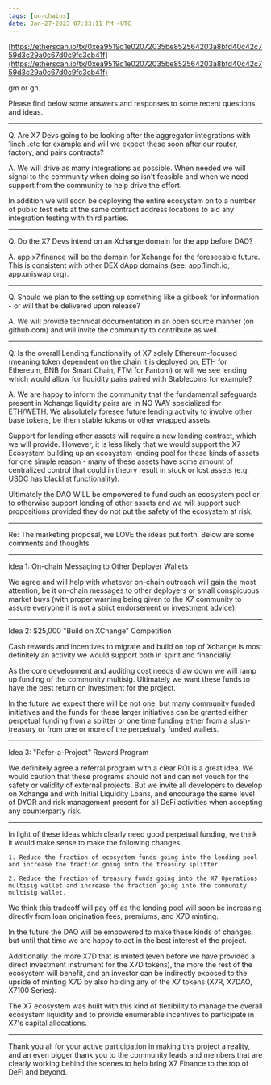 ```yaml
---
tags: [on-chains]
date: Jan-27-2023 07:33:11 PM +UTC
---
```


[https://etherscan.io/tx/0xea9519d1e02072035be852564203a8bfd40c42c759d3c29a0c67d0c9fc3cb41f](https://etherscan.io/tx/0xea9519d1e02072035be852564203a8bfd40c42c759d3c29a0c67d0c9fc3cb41f)

gm or gn.

Please find below some answers and responses to some recent questions and ideas.

---

Q. Are X7 Devs going to be looking after the aggregator integrations with 1inch .etc for example and will we expect these soon after our router, factory, and pairs contracts?

A. We will drive as many integrations as possible. When needed we will signal to the community when doing so isn't feasible and when we need support from the community to help drive the effort.

In addition we will soon be deploying the entire ecosystem on to a number of public test nets at the same contract address locations to aid any integration testing with third parties.

---

Q. Do the X7 Devs intend on an Xchange domain for the app before DAO?

A. app.x7.finance will be the domain for Xchange for the foreseeable future. This is consistent with other DEX dApp domains (see: app.1inch.io, app.uniswap.org).

---

Q. Should we plan to the setting up something like a gitbook for information - or will that be delivered upon release?

A. We will provide technical documentation in an open source manner (on github.com) and will invite the community to contribute as well.

---

Q. Is the overall Lending functionality of X7 solely Ethereum-focused (meaning token dependent on the chain it is deployed on, ETH for Ethereum, BNB for Smart Chain, FTM for Fantom) or will we see lending which would allow for liquidity pairs paired with Stablecoins for example?

A. We are happy to inform the community that the fundamental safeguards present in Xchange liquidity pairs are in NO WAY specialized for ETH/WETH. We absolutely foresee future lending activity to involve other base tokens, be them stable tokens or other wrapped assets.

Support for lending other assets will require a new lending contract, which we will provide. However, it is less likely that we would support the X7 Ecosystem building up an ecosystem lending pool for these kinds of assets for one simple reason - many of these assets have some amount of centralized control that could in theory result in stuck or lost assets (e.g. USDC has blacklist functionality).

Ultimately the DAO WILL be empowered to fund such an ecosystem pool or to otherwise support lending of other assets and we will support such propositions provided they do not put the safety of the ecosystem at risk.

---

Re: The marketing proposal, we LOVE the ideas put forth. Below are some comments and thoughts.

---

Idea 1: On-chain Messaging to Other Deployer Wallets

We agree and will help with whatever on-chain outreach will gain the most attention, be it on-chain messages to other deployers or small conspicuous market buys (with proper warning being given to the X7 community to assure everyone it is not a strict endorsement or investment advice).

---

Idea 2: $25,000 "Build on XChange" Competition

Cash rewards and incentives to migrate and build on top of Xchange is most definitely an activity we would support both in spirit and financially.

As the core development and auditing cost needs draw down we will ramp up funding of the community multisig. Ultimately we want these funds to have the best return on investment for the project.

In the future we expect there will be not one, but many community funded initiatives and the funds for these larger initiatives can be granted either perpetual funding from a splitter or one time funding either from a slush-treasury or from one or more of the perpetually funded wallets.

---

Idea 3: "Refer-a-Project" Reward Program

We definitely agree a referral program with a clear ROI is a great idea. We would caution that these programs should not and can not vouch for the safety or validity of external projects. But we invite all developers to develop on Xchange and with Initial Liquidity Loans, and encourage the same level of DYOR and risk management present for all DeFi activities when accepting any counterparty risk.

---

In light of these ideas which clearly need good perpetual funding, we think it would make sense to make the following changes:

    1. Reduce the fraction of ecosystem funds going into the lending pool and increase the fraction going into the treasury splitter.

    2. Reduce the fraction of treasury funds going into the X7 Operations multisig wallet and increase the fraction going into the community multisig wallet.

We think this tradeoff will pay off as the lending pool will soon be increasing directly from loan origination fees, premiums, and X7D minting.

In the future the DAO will be empowered to make these kinds of changes, but until that time we are happy to act in the best interest of the project.

Additionally, the more X7D that is minted (even before we have provided a direct investment instrument for the X7D tokens), the more the rest of the ecosystem will benefit, and an investor can be indirectly exposed to the upside of minting X7D by also holding any of the X7 tokens (X7R, X7DAO, X7100 Series).

The X7 ecosystem was built with this kind of flexibility to manage the overall ecosystem liquidity and to provide enumerable incentives to participate in X7's capital allocations.

---

Thank you all for your active participation in making this project a reality, and an even bigger thank you to the community leads and members that are clearly working behind the scenes to help bring X7 Finance to the top of DeFi and beyond.
